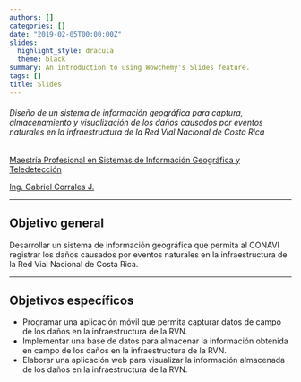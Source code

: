 ```yaml
---
authors: []
categories: []
date: "2019-02-05T00:00:00Z"
slides:
  highlight_style: dracula
  theme: black
summary: An introduction to using Wowchemy's Slides feature.
tags: []
title: Slides
---
```


###### Diseño de un sistema de información geográfica para captura, almacenamiento y visualización de los daños causados por eventos naturales en la infraestructura de la Red Vial Nacional de Costa Rica


[Maestría Profesional en Sistemas de Información Geográfica y Teledetección](https://www.sep.ucr.ac.cr/posgrados/geografia/folleto/ppgeo-teledeteccion.pdf)

[Ing. Gabriel Corrales J.](https://www.linkedin.com/in/gabriel-jes%C3%BAs-corrales-jim%C3%A9nez-7a8235220/)

---

## Objetivo general

Desarrollar un sistema de información geográfica que permita al CONAVI registrar los daños causados por eventos naturales en la infraestructura de la Red Vial Nacional de Costa Rica.

---

## Objetivos específicos

- Programar una aplicación móvil que permita capturar datos de campo de los daños en la infraestructura de la RVN.
- Implementar una base de datos para almacenar la información obtenida en campo de los daños en la infraestructura de la RVN.
- Elaborar una aplicación web para visualizar la información almacenada de los daños en la infraestructura de la RVN.
